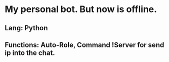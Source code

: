 # My personal bot. But now is offline.
## Lang: Python
## Functions: Auto-Role, Command !Server for send ip into the chat.
